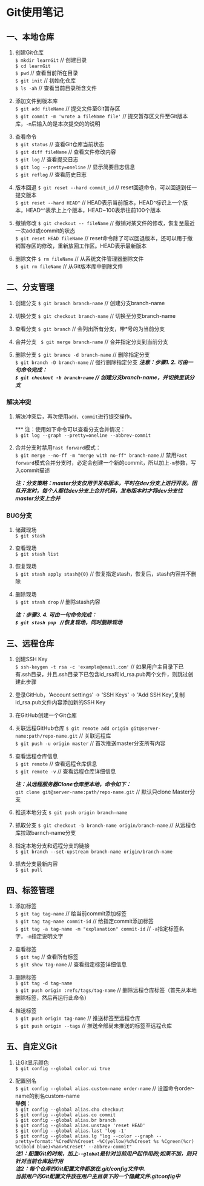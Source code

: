 # Git使用笔记
## 一、本地仓库
1. 创建Git仓库  
` $ mkdir learnGit `	// 创建目录  
` $ cd learnGit `  
` $ pwd `	// 查看当前所在目录  
` $ git init `	// 初始化仓库  
` $ ls -ah `	// 查看当前目录所含文件

2. 添加文件到版本库  
` $ git add fileName `	// 提交文件至Git暂存区  
` $ git commit -m 'wrote a fileName file' `	// 提交暂存区文件至Git版本库，`-m`后输入的是本次提交的的说明  

3. 查看命令  
` $ git status `	// 查看Git仓库当前状态  
` $ git diff fileName `	// 查看文件修改内容  
` $ git log `	// 查看提交日志  
` $ git log --pretty=oneline `	// 显示简要日志信息  
` $ git reflog ` // 查看历史日志  

4. 版本回退
` $ git reset --hard commit_id `	// reset回退命令，可以回退到任一提交版本  
` $ git reset --hard HEAD^ `	// HEAD表示当前版本，HEAD^标识上一个版本，HEAD^^表示上上个版本，HEAD~100表示往前100个版本  

5. 撤销修改
` $ git checkout -- fileName `	// 撤销对某文件的修改，恢复至最近一次add或commit的状态  
` $ git reset HEAD fileName `	// reset命令除了可以回退版本，还可以用于撤销暂存区的修改，重新放回工作区。HEAD表示最新版本  

6. 删除文件
` $ rm fileName `	// 从系统文件管理器删除文件  
` $ git rm fileName `	// 从Git版本库中删除文件  

## 二、分支管理
1. 创建分支
` $ git branch branch-name `	// 创建分支branch-name  

2. 切换分支
` $ git checkout branch-name `	// 切换至分支branch-name  

3. 查看分支
` $ git branch `	// 会列出所有分支，带*号的为当前分支  

4. 合并分支
` $ git merge branch-name`	// 合并指定分支到当前分支  

5. 删除分支
` $ git brance -d branch-name `	// 删除指定分支  
` $ git branch -D branch-name `	// 强行删除指定分支
	***注意：步骤1. 2. 可由一句命令完成：  
` $ git checkout -b branch-name `	// 创建分支branch-name，并切换至该分支***  

### 解决冲突
1. 解决冲突后，再次使用`add`、`commit`进行提交操作。  

	*** 注：使用如下命令可以查看分支合并情况：  
	` $ git log --graph --pretty=oneline --abbrev-commit `  
	
2. 合并分支时禁用`Fast forward`模式：  
` $ git merge --no-ff -m "merge with no-ff" branch-name `	// 禁用`Fast forward`模式合并分支时，必定会创建一个新的commit，所以加上`-m`参数，写入commit描述  

	***注：分支策略：master分支仅用于发布版本，平时在dev分支上进行开发。团队开发时，每个人都往dev分支上合并代码，发布版本时才将dev分支往master分支上合并***  

### BUG分支
1. 储藏现场  
` $ git stash `  

2. 查看现场  
` $ git stash list `  

3. 恢复现场  
` $ git stash apply stash@{0} `	// 恢复指定stash，恢复后，stash内容并不删除  

4. 删除现场  
` $ git stash drop `	// 删除stash内容  

	***注：步骤3. 4. 可由一句命令完成：  
`$ git stash pop `	//恢复现场，同时删除现场***  

## 三、远程仓库
1. 创建SSH Key  
` $ ssh-keygen -t rsa -c 'example@email.com' `	// 如果用户主目录下已有.ssh目录，并且.ssh目录下已包含id_rsa和id_rsa.pub两个文件，则跳过创建此步骤  

2. 登录GitHub，'Account settings' -> 'SSH Keys' -> 'Add SSH Key',复制id_rsa.pub文件内容添加新的SSH Key  

3. 在GitHub创建一个Git仓库  

4. 关联远程GitHub仓库
` $ git remote add origin git@server-name:path/repo-name.git `	// 关联远程库  
` $ git push -u origin master `		// 首次推送master分支所有内容  

5. 查看远程仓库信息  
` $ git remote `	// 查看远程仓库信息  
` $ git remote -v `	// 查看远程仓库详细信息

	***注：从远程服务器Clone仓库至本地，命令如下：***  
` git clone git@server-name:path/repo-name.git `	// 默认只clone Master分支  

6. 推送本地分支
` $ git push origin branch-name `	

7. 抓取分支
` $ git checkout -b branch-name origin/branch-name `	// 从远程仓库拉取barnch-name分支  

8. 指定本地分支和远程分支的链接  
` $ git branch --set-upstream branch-name origin/branch-name `  

9. 抓去分支最新内容  
` $ git pull `  

## 四、标签管理
1. 添加标签  
` $ git tag tag-name `	// 给当前commit添加标签  
` $ git tag tag-name commit-id `	// 给指定commit添加标签  
` $ git tag -a tag-name -m "explanation" commit-id `	// `-a`指定标签名字，`-m`指定说明文字  
2. 查看标签  
` $ git tag `	// 查看所有标签  
` $ git show tag-name `	// 查看指定标签详细信息  

3. 删除标签  
` $ git tag -d tag-name `  
` $ git push origin :refs/tags/tag-name `	// 删除远程仓库标签（首先从本地删除标签，然后再运行此命令）  

4. 推送标签  
` $ git push origin tag-name `	// 推送标签至远程仓库  
` $ git push origin --tags `	// 推送全部尚未推送的标签至远程仓库  


## 五、自定义Git
1. 让Git显示颜色  
` $ git config --global color.ui true `  

2. 配置别名  
` $ git config --global alias.custom-name order-name `	// 设置命令order-name的别名custom-name  
	**举例：**  
` $ git config --global alias.cho checkout `  
` $ git config --global alias.co commit `  
` $ git config --global alias.br branch `  
` $ git config --global alias.unstage 'reset HEAD' `  
` $ git config --global alias.last 'log -1' `  
` $ git config --global alias.lg "log --color --graph --pretty=format:'%Cred%h%Creset -%C(yellow)%d%Creset %s %Cgreen(%cr) %C(bold blue)<%an>%Creset' --abbrev-commit" `  
***注1：配置Git的时候，加上`--global`是针对当前用户起作用的;如果不加，则只针对当前仓库起作用***  
***注2：每个仓库的Git配置文件都放在.git/config文件中.  
当前用户的Git配置文件放在用户主目录下的一个隐藏文件.gitconfig中***  















